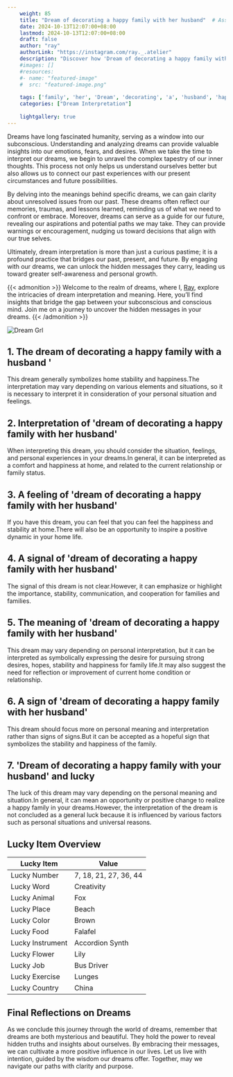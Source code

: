 ```yaml
---
    weight: 85
    title: "Dream of decorating a happy family with her husband"  # Assuming 'title' column exists
    date: 2024-10-13T12:07:00+08:00
    lastmod: 2024-10-13T12:07:00+08:00
    draft: false
    author: "ray"
    authorLink: "https://instagram.com/ray._.atelier"
    description: "Discover how 'Dream of decorating a happy family with her husband' can interpret your future and uncover its significant meanings in your life."
    #images: []
    #resources:
    #- name: "featured-image"
    #  src: "featured-image.png"
    
    tags: ['family', 'her', 'Dream', 'decorating', 'a', 'husband', 'happy', 'of', 'with']
    categories: ["Dream Interpretation"]
    
    lightgallery: true
---
```

    
Dreams have long fascinated humanity, serving as a window into our subconscious. Understanding and analyzing dreams can provide valuable insights into our emotions, fears, and desires. When we take the time to interpret our dreams, we begin to unravel the complex tapestry of our inner thoughts. This process not only helps us understand ourselves better but also allows us to connect our past experiences with our present circumstances and future possibilities.

By delving into the meanings behind specific dreams, we can gain clarity about unresolved issues from our past. These dreams often reflect our memories, traumas, and lessons learned, reminding us of what we need to confront or embrace. Moreover, dreams can serve as a guide for our future, revealing our aspirations and potential paths we may take. They can provide warnings or encouragement, nudging us toward decisions that align with our true selves.

Ultimately, dream interpretation is more than just a curious pastime; it is a profound practice that bridges our past, present, and future. By engaging with our dreams, we can unlock the hidden messages they carry, leading us toward greater self-awareness and personal growth.

{{< admonition >}}
Welcome to the realm of dreams, where I, [Ray](https://instagram.com/ray._.atelier), explore the intricacies of dream interpretation and meaning. Here, you’ll find insights that bridge the gap between your subconscious and conscious mind. Join me on a journey to uncover the hidden messages in your dreams.
{{< /admonition >}}

![Dream Grl](https://cdn.pixabay.com/photo/2017/11/02/03/35/gothic-2910057_1280.jpg "Dream Grl")

## 1. The dream of decorating a happy family with a husband '
This dream generally symbolizes home stability and happiness.The interpretation may vary depending on various elements and situations, so it is necessary to interpret it in consideration of your personal situation and feelings.

## 2. Interpretation of 'dream of decorating a happy family with her husband'
When interpreting this dream, you should consider the situation, feelings, and personal experiences in your dreams.In general, it can be interpreted as a comfort and happiness at home, and related to the current relationship or family status.

## 3. A feeling of 'dream of decorating a happy family with her husband'
If you have this dream, you can feel that you can feel the happiness and stability at home.There will also be an opportunity to inspire a positive dynamic in your home life.

## 4. A signal of 'dream of decorating a happy family with her husband'
The signal of this dream is not clear.However, it can emphasize or highlight the importance, stability, communication, and cooperation for families and families.

## 5. The meaning of 'dream of decorating a happy family with her husband'
This dream may vary depending on personal interpretation, but it can be interpreted as symbolically expressing the desire for pursuing strong desires, hopes, stability and happiness for family life.It may also suggest the need for reflection or improvement of current home condition or relationship.

## 6. A sign of 'dream of decorating a happy family with her husband'
This dream should focus more on personal meaning and interpretation rather than signs of signs.But it can be accepted as a hopeful sign that symbolizes the stability and happiness of the family.

## 7. 'Dream of decorating a happy family with your husband' and lucky
The luck of this dream may vary depending on the personal meaning and situation.In general, it can mean an opportunity or positive change to realize a happy family in your dreams.However, the interpretation of the dream is not concluded as a general luck because it is influenced by various factors such as personal situations and universal reasons.

## Lucky Item Overview
| Lucky Item          | Value              |
|---------------|--------------------|
| Lucky Number        | 7, 18, 21, 27, 36, 44  |
| Lucky Word          | Creativity |
| Lucky Animal        | Fox |
| Lucky Place         | Beach     |
| Lucky Color         | Brown     |
| Lucky Food          | Falafel      |
| Lucky Instrument    | Accordion Synth |
| Lucky Flower        | Lily    |
| Lucky Job           | Bus Driver       |
| Lucky Exercise      | Lunges  |
| Lucky Country       | China    |


##  Final Reflections on Dreams

As we conclude this journey through the world of dreams, remember that dreams are both mysterious and beautiful. They hold the power to reveal hidden truths and insights about ourselves. By embracing their messages, we can cultivate a more positive influence in our lives. Let us live with intention, guided by the wisdom our dreams offer. Together, may we navigate our paths with clarity and purpose.
